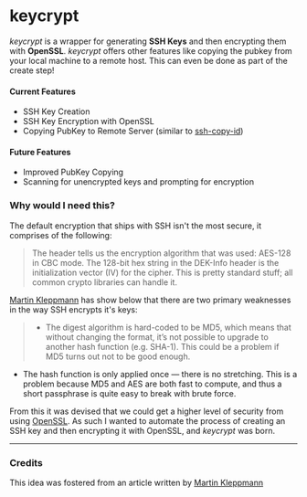 # keycrypt


_keycrypt_ is a wrapper for generating __SSH Keys__ and then encrypting them with __OpenSSL__. _keycrypt_ offers other features like copying the pubkey from your local machine to a remote host. This can even be done as part of the create step!

#### Current Features
- SSH Key Creation
- SSH Key Encryption with OpenSSL
- Copying PubKey to Remote Server (similar to [ssh-copy-id](http://linux.die.net/man/1/ssh-copy-id))

#### Future Features
- Improved PubKey Copying
- Scanning for unencrypted keys and prompting for encryption

### Why would I need this?

The default encryption that ships with SSH isn't the most secure, it comprises of the following:

>  The header tells us the encryption algorithm that was used: AES-128 in CBC mode. The 128-bit hex string in the DEK-Info header is the initialization vector (IV) for the cipher. This is pretty standard stuff; all common crypto libraries can handle it.

[Martin Kleppmann](http://martin.kleppmann.com) has show below that there are two primary weaknesses in the way SSH encrypts it's keys:
> - The digest algorithm is hard-coded to be MD5, which means that without changing the format, it’s not possible to upgrade to another hash function (e.g. SHA-1). This could be a problem if MD5 turns out not to be good enough.
- The hash function is only applied once — there is no stretching. This is a problem because MD5 and AES are both fast to compute, and thus a short passphrase is quite easy to break with brute force.

From this it was devised that we could get a higher level of security from using [OpenSSL](http://openssl.org). As such I wanted to automate the process of creating an SSH key and then encrypting it with OpenSSL, and _keycrypt_ was born.


---
### Credits

This idea was fostered from an article written by [Martin Kleppmann](https://martin.kleppmann.com/2013/05/24/improving-security-of-ssh-private-keys.html)
